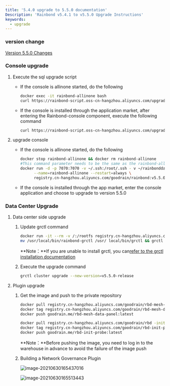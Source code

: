 ```yaml
---
title: '5.4.0 upgrade to 5.5.0 documentation'
Description: 'Rainbond v5.4.1 to v5.5.0 Upgrade Instructions'
keywords:
  - upgrade
---
```


### version change

[Version 5.5.0 Changes](/community/change/5.5.0)

### Console upgrade

1. Execute the sql upgrade script

   - If the console is allinone started, do the following

     ```bash
     docker exec -it rainbond-allinone bash
     curl https://rainbond-script.oss-cn-hangzhou.aliyuncs.com/upgrade-5.5.0.sh | bash
     ```

   - If the console is installed through the application market, after entering the Rainbond-console component, execute the following command

     ```bash
     curl https://rainbond-script.oss-cn-hangzhou.aliyuncs.com/upgrade-5.5.0.sh | bash
     ```

2. upgrade console

   - If the console is allinone started, do the following

     ```bash
     docker stop rainbond-allinone && docker rm rainbond-allinone
     #This command parameter needs to be the same as the rainbond-allinone container started before
     docker run -d -p 7070:7070 -v ~/.ssh:/root/.ssh - v ~/rainbonddata:/app/data \
           --name=rainbond-allinone --restart=always \
           registry.cn-hangzhou.aliyuncs.com/goodrain/rainbond:v5.5.0-release-allinone
     ```

   - If the console is installed through the app market, enter the console application and choose to upgrade to version 5.5.0

### Data Center Upgrade

1. Data center side upgrade

   1. Update grctl command

      ```bash
      docker run -it --rm -v /:/rootfs registry.cn-hangzhou.aliyuncs.com/goodrain/rbd-grctl:v5.5.0-release copy
      mv /usr/local/bin/rainbond-grctl /usr/ local/bin/grctl && grctl install
      ```

      **Note：**If you are unable to install grctl, you can[refer to the grctl installation documentation](/docs/ops-guide/tools/grctl/)

   2. Execute the upgrade command

      ```bash
      grctl cluster upgrade --new-version=v5.5.0-release
      ```

2. Plugin upgrade

   1. Get the image and push to the private repository

      ```bash
      docker pull registry.cn-hangzhou.aliyuncs.com/goodrain/rbd-mesh-data-panel:v5.5.0-release
      docker tag registry.cn-hangzhou.aliyuncs.com/goodrain/rbd-mesh-data-panel: v5.5.0-release goodrain.me/rbd-mesh-data-panel:latest
      docker push goodrain.me/rbd-mesh-data-panel:latest

      docker pull registry.cn-hangzhou.aliyuncs.com/goodrain/rbd -init-probe:v5.5.0-release
      docker tag registry.cn-hangzhou.aliyuncs.com/goodrain/rbd-init-probe:v5.5.0-release goodrain.me/rbd-init-probe:latest
      docker push goodrain.me/rbd-init-probe:latest
      ```

      **Note：**Before pushing the image, you need to log in to the warehouse in advance to avoid the failure of the image push

   2. Building a Network Governance Plugin

      ![image-20210630165437016](https://static.goodrain.com/docs/5.3/upgrade/5.3.1-upgrade-1)

      ![image-20210630165513443](https://static.goodrain.com/docs/5.3/upgrade/5.3.1-upgrade-2)
